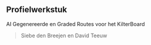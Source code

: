 ## Profielwerkstuk
AI Gegenereerde en Graded Routes voor het KilterBoard

> Siebe den Breejen en David Teeuw
